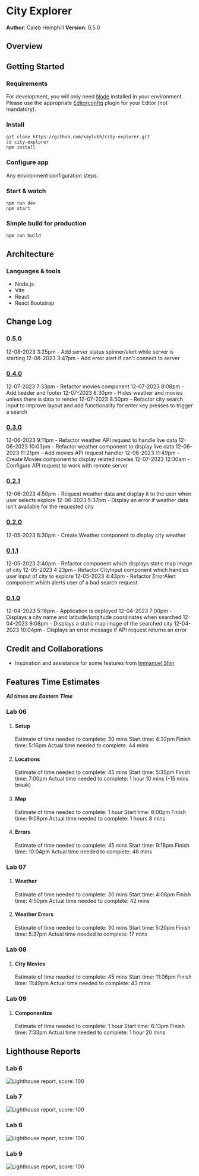 # City Explorer

**Author**: Caleb Hemphill
**Version**: 0.5.0

## Overview
<!-- Provide a high level overview of what this application is and why you are building it, beyond the fact that it's an assignment for this class. (i.e. What's your problem domain?) -->

## Getting Started
<!-- What are the steps that a user must take in order to build this app on their own machine and get it running? -->

### Requirements

For development, you will only need [Node](http://nodejs.org/) installed in your environment.
Please use the appropriate [Editorconfig](http://editorconfig.org/) plugin for your Editor (not mandatory).

### Install

    git clone https://github.com/kaylubh/city-explorer.git
    cd city-explorer
    npm install

### Configure app

Any environment configuration steps.

### Start & watch

    npm run dev
    npm start

### Simple build for production

    npm run build

## Architecture
<!-- Provide a detailed description of the application design. What technologies (languages, libraries, etc) you're using, and any other relevant design information. -->

### Languages & tools

- Node.js
- Vite
- React
- React Bootstrap

## Change Log
<!-- Use this area to document the iterative changes made to your application as each feature is successfully implemented. Use time stamps. Here's an example:

01-01-2001 4:59pm - Application now has a fully-functional express server, with a GET route for the location resource. -->

### 0.5.0

12-08-2023 3:25pm - Add server status spinner/alert while server is starting
12-08-2023 3:47pm - Add error alert if can't connect to server

### [0.4.0](https://github.com/kaylubh/city-explorer/pull/6)

12-07-2023 7:33pm - Refactor movies component
12-07-2023 8:08pm - Add header and footer
12-07-2023 8:30pm - Hides weather and movies unless there is data to render
12-07-2023 8:50pm - Refactor city search input to improve layout and add functionality for enter key presses to trigger a search

### [0.3.0](https://github.com/kaylubh/city-explorer/pull/5)

12-06-2023 9:11pm - Refactor weather API request to handle live data
12-06-2023 10:03pm - Refactor weather component to display live data
12-06-2023 11:21pm - Add movies API request handler
12-06-2023 11:49pm - Create Movies component to display related movies
12-07-2023 12:30am - Configure API request to work with remote server

### [0.2.1](https://github.com/kaylubh/city-explorer/pull/4)

12-06-2023 4:50pm - Request weather data and display it to the user when user selects explore
12-06-2023 5:37pm - Display an error if weather data isn't available for the requested city

### [0.2.0](https://github.com/kaylubh/city-explorer/pull/3)

12-05-2023 8:30pm - Create Weather component to display city weather

### [0.1.1](https://github.com/kaylubh/city-explorer/pull/2)

12-05-2023 2:40pm - Refactor component which displays static map image of city
12-05-2023 4:23pm - Refactor CityInput component which handles user input of city to explore
12-05-2023 4:43pm - Refactor ErrorAlert component which alerts user of a bad search request

### [0.1.0](https://github.com/kaylubh/city-explorer/pull/1)

12-04-2023 5:16pm - Application is deployed
12-04-2023 7:00pm - Displays a city name and latitude/longitude coordinates when searched
12-04-2023 9:08pm - Displays a static map image of the searched city
12-04-2023 10:04pm - Displays an error message if API request returns an error

## Credit and Collaborations
<!-- Give credit (and a link) to other people or resources that helped you build this application. -->

- Inspiration and assistance for some features from [Immanuel Shin](https://github.com/ImmanuelShin)

## Features Time Estimates

***All times are Eastern Time***

### Lab 06

1. #### Setup

    Estimate of time needed to complete: 30 mins
    Start time: 4:32pm
    Finish time: 5:16pm
    Actual time needed to complete: 44 mins

2. #### Locations

    Estimate of time needed to complete: 45 mins
    Start time: 5:35pm
    Finish time: 7:00pm
    Actual time needed to complete: 1 hour 10 mins (-15 mins break)

3. #### Map

    Estimate of time needed to complete: 1 hour
    Start time: 8:00pm
    Finish time: 9:08pm
    Actual time needed to complete: 1 hours 8 mins

4. #### Errors

    Estimate of time needed to complete: 45 mins
    Start time: 9:18pm
    Finish time: 10:04pm
    Actual time needed to complete: 46 mins

### Lab 07

1. #### Weather

    Estimate of time needed to complete: 30 mins
    Start time: 4:08pm
    Finish time: 4:50pm
    Actual time needed to complete: 42 mins

2. #### Weather Errors

    Estimate of time needed to complete: 30 mins
    Start time: 5:20pm
    Finish time: 5:37pm
    Actual time needed to complete: 17 mins

### Lab 08

1. #### City Movies

    Estimate of time needed to complete: 45 mins
    Start time: 11:06pm
    Finish time: 11:49pm
    Actual time needed to complete: 43 mins

### Lab 09

1. #### Componentize

    Estimate of time needed to complete: 1 hour
    Start time: 6:13pm
    Finish time: 7:33pm
    Actual time needed to complete: 1 hour 20 mins

## Lighthouse Reports

### Lab 6

![Lighthouse report, score: 100](/lighthouse/lab6.png)

### Lab 7

![Lighthouse report, score: 100](/lighthouse/lab7.png)

### Lab 8

![Lighthouse report, score: 100](/lighthouse/lab8.png)

### Lab 9

![Lighthouse report, score: 100](/lighthouse/lab9.png)
